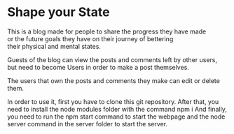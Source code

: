 # Shape your State
This is a blog made for people to share the progress they have made <br/>
or the future goals they have on their journey of bettering<br/>
their physical and mental states.

Guests of the blog can view the posts and comments left by other users,<br/>
but need to become Users in order to make a post themselves. 

The users that own the posts and comments they make can edit or delete them.

In order to use it, first you have to clone this git repository.
After that, you need to install the node modules folder with the 
command npm i
And finally, you need to run the npm start command to start the webpage
and the node server command in the server folder to start the server.
